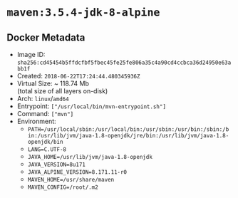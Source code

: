# `maven:3.5.4-jdk-8-alpine`

## Docker Metadata

- Image ID: `sha256:cd45454b5ffdcfbf5fbec45fe25fe806a35c4a90cd4ccbca36d24950e63abb1f`
- Created: `2018-06-22T17:24:44.480345936Z`
- Virtual Size: ~ 118.74 Mb  
  (total size of all layers on-disk)
- Arch: `linux`/`amd64`
- Entrypoint: `["/usr/local/bin/mvn-entrypoint.sh"]`
- Command: `["mvn"]`
- Environment:
  - `PATH=/usr/local/sbin:/usr/local/bin:/usr/sbin:/usr/bin:/sbin:/bin:/usr/lib/jvm/java-1.8-openjdk/jre/bin:/usr/lib/jvm/java-1.8-openjdk/bin`
  - `LANG=C.UTF-8`
  - `JAVA_HOME=/usr/lib/jvm/java-1.8-openjdk`
  - `JAVA_VERSION=8u171`
  - `JAVA_ALPINE_VERSION=8.171.11-r0`
  - `MAVEN_HOME=/usr/share/maven`
  - `MAVEN_CONFIG=/root/.m2`

